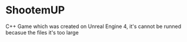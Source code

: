 # ShootemUP
C++ Game which was created on Unreal Engine 4, 
it's cannot be runned becasue the files it's too large
